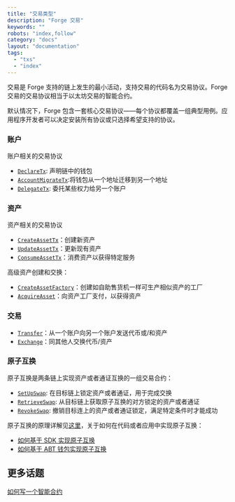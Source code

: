 ```yaml
---
title: "交易类型"
description: "Forge 交易"
keywords: ""
robots: "index,follow"
category: "docs"
layout: "documentation"
tags:
  - "txs"
  - "index"
---
```


交易是 Forge 支持的链上发生的最小活动，支持交易的代码名为交易协议。Forge 交易的交易协议相当于以太坊交易的智能合约。

默认情况下，Forge 包含一套核心交易协议——每个协议都覆盖一组典型用例。应用程序开发者可以决定安装所有协议或只选择希望支持的协议。

### 账户

账户相关的交易协议

- [`DeclareTx`](./account/declare): 声明链中的钱包
- [`AccountMigrateTx`](./account/account_migrate):将钱包从一个地址迁移到另一个地址
- [`DelegateTx`](./account/delegate): 委托某些权力给另一个账户

### 资产

资产相关的交易协议

- [`CreateAssetTx`](./asset/create_asset)：创建新资产
- [`UpdateAssetTx`](./asset/update_asset)：更新现有资产
- [`ConsumeAssetTx`](./asset/consume_asset)：消费资产以获得特定服务

高级资产创建和交换：

- [`CreateAssetFactory`](./asset/create_asset_factory)：创建如自助售货机一样可生产相似资产的工厂
- [`AcquireAsset`](./asset/acquire_asset)：向资产工厂支付，以获得资产

### 交易

- [`Transfer`](./trade/transfer)：从一个账户向另一个账户发送代币或/和资产
- [`Exchange`](./trade/exchange)：同其他人交换代币/资产

### 原子互换

原子互换是两条链上实现资产或者通证互换的一组交易合约：

- [`SetUpSwap`](./atomic-swap/set_up): 在目标链上锁定资产或者通证，用于完成交换
- [`RetrieveSwap`](./atomic-swap/retrieve): 从目标链上获取原子互换的对方锁定的资产或者通证
- [`RevokeSwap`](./atomic-swap/revoke): 撤销目标连上的资产或者通证锁定，满足特定条件时才能成功

原子互换的原理详解见[这里](./atomic-swap/what_is_atomic_swap)，关于如何在代码或者应用中实现原子互换：

- [如何基于 SDK 实现原子互换](./atomic-swap/sdk-usage)
- [如何基于 ABT 钱包实现原子互换](./atomic-swap/wallet-usage)

## 更多话题

[如何写一个智能合约](how_to_write_a_smart_contract)
